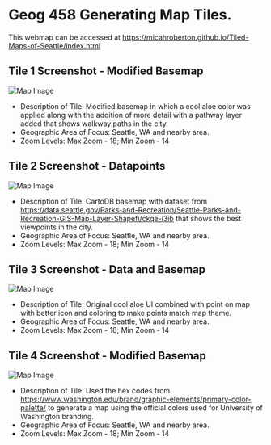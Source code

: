 # Geog 458 Generating Map Tiles.

This webmap can be accessed at https://micahroberton.github.io/Tiled-Maps-of-Seattle/index.html

## Tile 1 Screenshot - Modified Basemap
![Map Image](img/ModifiedBasemap.png)

- Description of Tile: Modified basemap in which a cool aloe color was applied along with the addition of more detail with a pathway layer added that shows walkway paths in the city.
- Geographic Area of Focus: Seattle, WA and nearby area.
- Zoom Levels: Max Zoom - 18; Min Zoom - 14

## Tile 2 Screenshot - Datapoints
![Map Image](img/ModifiedBasemap.png)

- Description of Tile: CartoDB basemap with dataset from https://data.seattle.gov/Parks-and-Recreation/Seattle-Parks-and-Recreation-GIS-Map-Layer-Shapefi/ckqe-i3ib that shows the best viewpoints in the city.
- Geographic Area of Focus: Seattle, WA and nearby area.
- Zoom Levels: Max Zoom - 18; Min Zoom - 14

## Tile 3 Screenshot - Data and Basemap
![Map Image](img/ModifiedBasemap.png)

- Description of Tile: Original cool aloe UI combined with point on map with better icon and coloring to make points match map theme.
- Geographic Area of Focus: Seattle, WA and nearby area.
- Zoom Levels: Max Zoom - 18; Min Zoom - 14

## Tile 4 Screenshot - Modified Basemap
![Map Image](img/ModifiedBasemap.png)

- Description of Tile: Used the hex codes from https://www.washington.edu/brand/graphic-elements/primary-color-palette/ to generate a map using the official colors used for University of Washington branding.
- Geographic Area of Focus: Seattle, WA and nearby area.
- Zoom Levels: Max Zoom - 18; Min Zoom - 14
